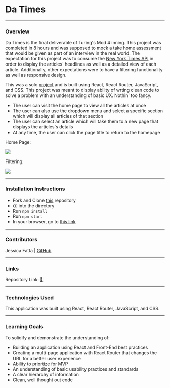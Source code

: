 # Da Times
-------
### Overview

Da Times is the final deliverable of Turing's Mod 4 inning. This project was completed in 8 hours and was supposed to mock a take home assessment that would be given as part of an interview in the real world. The expectation for this project was to consume the [New York Times API](https://developer.nytimes.com/docs/articlesearch-product/1/overview) in order to display the articles' headlines as well as a detailed view of each article. Additionally, other expectations were to have a filtering functionality as well as responsive design. 

This was a solo [project](https://mod4.turing.edu/projects/take_home/take_home_fe) and is built using React, React Router, JavaScript, and CSS. This project was meant to display ability of wrting clean code to solve a problem with an understanding of basic UX. Nothin' too fancy.


- The user can visit the home page to view all the articles at once 
- The user can also use the dropdown menu and select a specific section which will display all articles of that section
- The user can select an article which will take them to a new page that displays the articles's details
- At any time, the user can click the page title to return to the homepage

Home Page:

![](https://media.giphy.com/media/eBxyWBmRSHVAJkCeP9/giphy.gif)



Filtering: 

![](https://media.giphy.com/media/Amn0AgdiD1bGkXxffw/giphy.gif)

---------
### Installation Instructions
 - Fork and Clone [this](https://github.com/JessFatta/nytimes) repository
 - `CD` into the directory
 - Run `npm install` 
 - Run `npm start`
 - In your browser, go to [this link](http://localhost:3000/)

---------

### Contributors

Jessica Fatta | [GitHub](https://github.com/JessFatta)

--------
### Links

Repository Link: [📰](https://github.com/JessFatta/nytimes)

------------
### Technologies Used
 This application was built using React, React Router, JavaScript, and CSS.

------------
### Learning Goals
To solidify and demonstrate the understanding of:
- Building an application using React and Front-End best practices
- Creating a multi-page application with React Router that changes the URL for a better user experience
- Ability to priortize for MVP
- An understanding of basic usability practices and standards
- A clear hierarchy of information
- Clean, well thought out code
